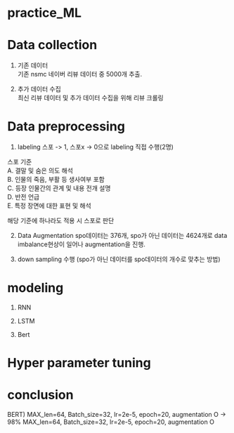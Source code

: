 # practice_ML

# Data collection
1) 기존 데이터<br>
기존 nsmc 네이버 리뷰 데이터 중 5000개 추출.

2) 추가 데이터 수집<br>
최신 리뷰 데이터 및 추가 데이터 수집을 위해 리뷰 크롤링

# Data preprocessing
1) labeling
스포 -> 1, 스포x -> 0으로 labeling 직접 수행(2명)

스포 기준<br>
A. 결말 및 숨은 의도 해석<br>
B. 인물의 죽음, 부활 등 생사여부 포함<br>
C. 등장 인물간의 관계 및 내용 전개 설명<br>
D. 반전 언급<br>
E. 특정 장면에 대한 표현 및 해석<br>

해당 기준에 하나라도 적용 시 스포로 판단

2) Data Augmentation
spo데이터는 376개, spo가 아닌 데이터는 4624개로 data imbalance현상이 일어나 augmentation을 진행.



3) down sampling 수행 (spo가 아닌 데이터를 spo데이터의 개수로 맞추는 방법)

# modeling
1) RNN

2) LSTM

3) Bert


# Hyper parameter tuning

# conclusion

BERT)
MAX_len=64, Batch_size=32, lr=2e-5, epoch=20, augmentation O -> 98%
MAX_len=64, Batch_size=32, lr=2e-5, epoch=20, augmentation O
